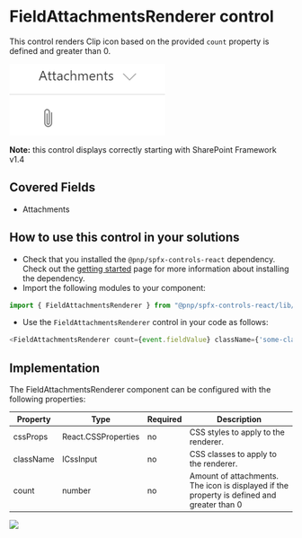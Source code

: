 # FieldAttachmentsRenderer control

This control renders Clip icon based on the provided `count` property is defined and greater than 0.

![FieldAttachmentsRenderer control output](../../assets/FieldAttachmentsRenderer.png)

**Note:** this control displays correctly starting with SharePoint Framework v1.4

## Covered Fields
- Attachments

## How to use this control in your solutions

- Check that you installed the `@pnp/spfx-controls-react` dependency. Check out the [getting started](../../#getting-started) page for more information about installing the dependency.
- Import the following modules to your component:

```TypeScript
import { FieldAttachmentsRenderer } from "@pnp/spfx-controls-react/lib/FieldAttachmentsRenderer";
```

- Use the `FieldAttachmentsRenderer` control in your code as follows:

```TypeScript
<FieldAttachmentsRenderer count={event.fieldValue} className={'some-class'} cssProps={{ background: '#f00' }} />
```

## Implementation

The FieldAttachmentsRenderer component can be configured with the following properties:

| Property | Type | Required | Description |
| ---- | ---- | ---- | ---- |
| cssProps | React.CSSProperties | no | CSS styles to apply to the renderer. |
| className | ICssInput | no | CSS classes to apply to the renderer. |
| count | number | no | Amount of attachments. The icon is displayed if the property is defined and greater than 0 |

![](https://telemetry.sharepointpnp.com/sp-dev-fx-controls-react/wiki/controls/fields/FieldAttachmentsRenderer)
